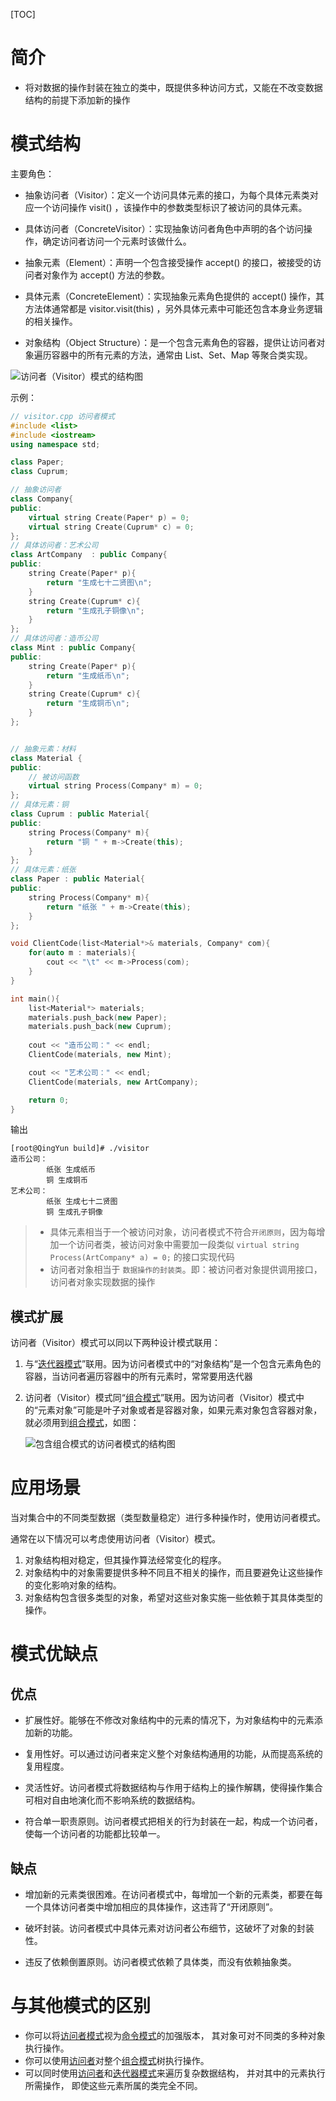 [TOC]

# 简介

- 将对数据的操作封装在独立的类中，既提供多种访问方式，又能在不改变数据结构的前提下添加新的操作



# 模式结构

主要角色：

- 抽象访问者（Visitor）：定义一个访问具体元素的接口，为每个具体元素类对应一个访问操作 visit() ，该操作中的参数类型标识了被访问的具体元素。

- 具体访问者（ConcreteVisitor）：实现抽象访问者角色中声明的各个访问操作，确定访问者访问一个元素时该做什么。
- 抽象元素（Element）：声明一个包含接受操作 accept() 的接口，被接受的访问者对象作为 accept() 方法的参数。
- 具体元素（ConcreteElement）：实现抽象元素角色提供的 accept() 操作，其方法体通常都是 visitor.visit(this) ，另外具体元素中可能还包含本身业务逻辑的相关操作。
- 对象结构（Object Structure）：是一个包含元素角色的容器，提供让访问者对象遍历容器中的所有元素的方法，通常由 List、Set、Map 等聚合类实现。

![访问者（Visitor）模式的结构图](assets/3-1Q11910135Y25.gif)



示例：

```cpp
// visitor.cpp 访问者模式
#include <list>
#include <iostream>
using namespace std;

class Paper;
class Cuprum;

// 抽象访问者
class Company{
public:
    virtual string Create(Paper* p) = 0;
    virtual string Create(Cuprum* c) = 0;
};
// 具体访问者：艺术公司
class ArtCompany  : public Company{
public:
    string Create(Paper* p){
        return "生成七十二贤图\n";
    }
    string Create(Cuprum* c){
        return "生成孔子铜像\n";
    }
};
// 具体访问者：造币公司
class Mint : public Company{
public:
    string Create(Paper* p){
        return "生成纸币\n";
    }
    string Create(Cuprum* c){
        return "生成铜币\n";
    }
};


// 抽象元素：材料
class Material {
public:
    // 被访问函数
    virtual string Process(Company* m) = 0;
};
// 具体元素：铜
class Cuprum : public Material{
public:
    string Process(Company* m){
        return "铜 " + m->Create(this);
    }
};
// 具体元素：纸张
class Paper : public Material{
public:
    string Process(Company* m){
        return "纸张 " + m->Create(this);
    }
};

void ClientCode(list<Material*>& materials, Company* com){
    for(auto m : materials){
        cout << "\t" << m->Process(com);
    }
}

int main(){
    list<Material*> materials;
    materials.push_back(new Paper);
    materials.push_back(new Cuprum);
    
    cout << "造币公司：" << endl;
    ClientCode(materials, new Mint);

    cout << "艺术公司：" << endl;
    ClientCode(materials, new ArtCompany);

    return 0;
}

```

输出

```shell
[root@QingYun build]# ./visitor 
造币公司：
        纸张 生成纸币
        铜 生成铜币
艺术公司：
        纸张 生成七十二贤图
        铜 生成孔子铜像
```

> - 具体元素相当于一个被访问对象，访问者模式不符合`开闭原则`，因为每增加一个访问者类，被访问对象中需要加一段类似 `virtual string Process(ArtCompany* a) = 0;` 的接口实现代码
> - 访问者对象相当于 `数据操作的封装类`。即：被访问者对象提供调用接口，访问者对象实现数据的操作

## 模式扩展

访问者（Visitor）模式可以同以下两种设计模式联用：

1. 与“[迭代器模式](http://c.biancheng.net/view/1395.html)”联用。因为访问者模式中的“对象结构”是一个包含元素角色的容器，当访问者遍历容器中的所有元素时，常常要用迭代器

2. 访问者（Visitor）模式同“[组合模式](http://c.biancheng.net/view/1373.html)”联用。因为访问者（Visitor）模式中的“元素对象”可能是叶子对象或者是容器对象，如果元素对象包含容器对象，就必须用到[组合模式](http://c.biancheng.net/view/1373.html)，如图：

   ![包含组合模式的访问者模式的结构图](assets/3-1Q11910210Jc.gif)





# 应用场景

当对集合中的不同类型数据（类型数量稳定）进行多种操作时，使用访问者模式。

通常在以下情况可以考虑使用访问者（Visitor）模式。

1. 对象结构相对稳定，但其操作算法经常变化的程序。
2. 对象结构中的对象需要提供多种不同且不相关的操作，而且要避免让这些操作的变化影响对象的结构。
3. 对象结构包含很多类型的对象，希望对这些对象实施一些依赖于其具体类型的操作。

# 模式优缺点

## 优点

- 扩展性好。能够在不修改对象结构中的元素的情况下，为对象结构中的元素添加新的功能。

- 复用性好。可以通过访问者来定义整个对象结构通用的功能，从而提高系统的复用程度。

- 灵活性好。访问者模式将数据结构与作用于结构上的操作解耦，使得操作集合可相对自由地演化而不影响系统的数据结构。

- 符合单一职责原则。访问者模式把相关的行为封装在一起，构成一个访问者，使每一个访问者的功能都比较单一。

## 缺点

- 增加新的元素类很困难。在访问者模式中，每增加一个新的元素类，都要在每一个具体访问者类中增加相应的具体操作，这违背了“开闭原则”。

- 破坏封装。访问者模式中具体元素对访问者公布细节，这破坏了对象的封装性。

- 违反了依赖倒置原则。访问者模式依赖了具体类，而没有依赖抽象类。

# 与其他模式的区别

- 你可以将[访问者模式](https://refactoringguru.cn/design-patterns/visitor)视为[命令模式](https://refactoringguru.cn/design-patterns/command)的加强版本， 其对象可对不同类的多种对象执行操作。
- 你可以使用[访问者](https://refactoringguru.cn/design-patterns/visitor)对整个[组合模式](https://refactoringguru.cn/design-patterns/composite)树执行操作。
- 可以同时使用[访问者](https://refactoringguru.cn/design-patterns/visitor)和[迭代器模式](https://refactoringguru.cn/design-patterns/iterator)来遍历复杂数据结构， 并对其中的元素执行所需操作， 即使这些元素所属的类完全不同。

